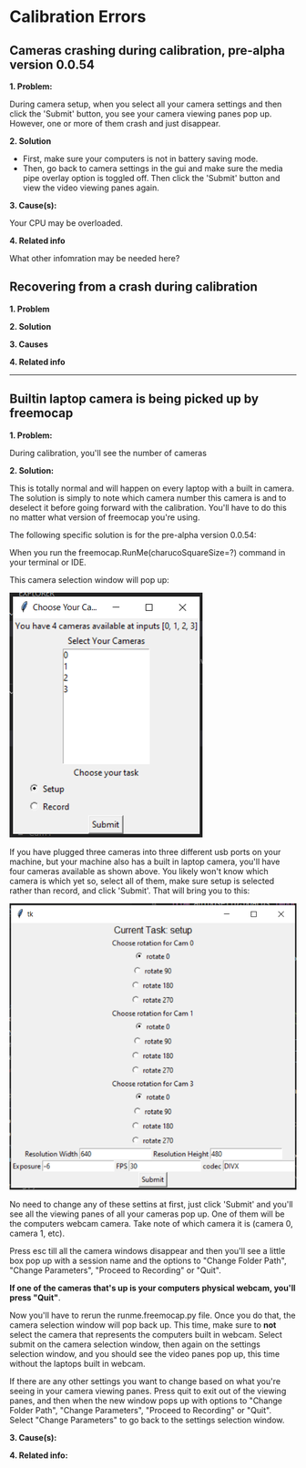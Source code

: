 # Calibration Errors

## Cameras crashing during calibration, pre-alpha version 0.0.54

**1. Problem:** 

During camera setup, when you select all your camera settings and then click the 'Submit' button, you see your camera viewing panes pop up. However, one or more of them crash and just disappear. 

**2. Solution**

- First, make sure your computers is not in battery saving mode. 
- Then, go back to camera settings in the gui and make sure the media pipe overlay option is toggled off. Then click the 'Submit' button and view the video viewing panes again. 

**3. Cause(s):**

Your CPU may be overloaded. 

**4. Related info**

What other infomration may be needed here? 

## Recovering from a crash during calibration
**1. Problem**

**2. Solution**

**3. Causes**

**4. Related info**

---
## Builtin laptop camera is being picked up by freemocap 

**1. Problem:**

During calibration, you'll see the number of cameras 

**2. Solution:**

This is totally normal and will happen on every laptop with a built in camera. The solution is simply to note which camera number this camera is and to deselect it before going forward with the calibration. You'll have to do this no matter what version of freemocap you're using. 

The following specific solution is for the pre-alpha version 0.0.54:

When you run the freemocap.RunMe(charucoSquareSize=?) command in your terminal or IDE. 

This camera selection window will pop up:


![](../assets/Pre_alpha_camera_selection.png)

If you have plugged three cameras into three different usb ports on your machine, but your machine also has a built in laptop camera, you'll have four cameras available as shown above. You likely won't know which camera is which yet so, select all of them, make sure setup is selected rather than record, and click 'Submit'.
That will bring you to this: 

![](../assets/Pre_alpha_camera_setup.png)

No need to change any of these settins at first, just click 'Submit' and you'll see all the viewing panes of all your cameras pop up. One of them will be the computers webcam camera. Take note of which camera it is (camera 0, camera 1, etc). 

Press esc till all the camera windows disappear and then you'll see a little box pop up with a session name and the options to "Change Folder Path", "Change Parameters", "Proceed to Recording" or "Quit". 

**If one of the cameras that's up is your computers physical webcam, you'll press "Quit"**. 

Now you'll have to rerun the runme.freemocap.py file. Once you do that, the camera selection window will pop back up. This time, make sure to **not** select the camera that represents the computers built in webcam.  Select submit on the camera selection window, then again on the settings selection window, and you should see the video panes pop up, this time without the laptops built in webcam. 

If there are any other settings you want to change based on what you're seeing in your camera viewing panes. Press quit to exit out of the viewing panes, and then when the new window pops up with options to "Change Folder Path", "Change Parameters", "Proceed to Recording" or "Quit". Select "Change Parameters" to go back to the settings selection window. 

**3. Cause(s):**


**4. Related info:**

